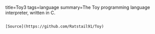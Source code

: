 title=Toy3
tags=language
summary=The Toy programming language interpreter, written in C.
~~~~~~

[Source](https://github.com/Ratstail91/Toy)

